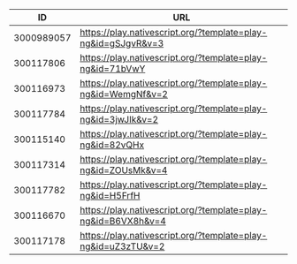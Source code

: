 


| ID         | URL |
|------------|-----|
| 3000989057 | https://play.nativescript.org/?template=play-ng&id=gSJgvR&v=3    | 
|300117806 |https://play.nativescript.org/?template=play-ng&id=71bVwY|
| 300116973  | https://play.nativescript.org/?template=play-ng&id=WemgNf&v=2    |
| 300117784  | https://play.nativescript.org/?template=play-ng&id=3jwJIk&v=2    |
|  300115140 | https://play.nativescript.org/?template=play-ng&id=82vQHx
| 300117314  |  https://play.nativescript.org/?template=play-ng&id=ZOUsMk&v=4   |
| 300117782  |https://play.nativescript.org/?template=play-ng&id=H5FrfH         | 
| 300116670  |https://play.nativescript.org/?template=play-ng&id=B6VX8h&v=4     |
| 300117178  |https://play.nativescript.org/?template=play-ng&id=uZ3zTU&v=2     |
